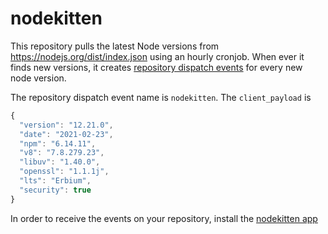 # nodekitten

This repository pulls the latest Node versions from https://nodejs.org/dist/index.json using an hourly cronjob. When ever it finds new versions, it creates [repository dispatch events](https://docs.github.com/en/actions/reference/events-that-trigger-workflows#repository_dispatch) for every new node version.

The repository dispatch event name is `nodekitten`. The `client_payload` is

```js
{
  "version": "12.21.0",
  "date": "2021-02-23",
  "npm": "6.14.11",
  "v8": "7.8.279.23",
  "libuv": "1.40.0",
  "openssl": "1.1.1j",
  "lts": "Erbium",
  "security": true
}
```

In order to receive the events on your repository, install the [nodekitten app](https://github.com/apps/nodekitten)

